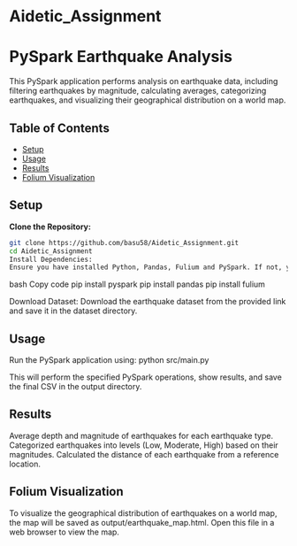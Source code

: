 # Aidetic_Assignment

# PySpark Earthquake Analysis

This PySpark application performs analysis on earthquake data, including filtering earthquakes by magnitude, calculating averages, categorizing earthquakes, and visualizing their geographical distribution on a world map.

## Table of Contents

- [Setup](#setup)
- [Usage](#usage)
- [Results](#results)
- [Folium Visualization](#folium-visualization)

## Setup

**Clone the Repository:**

```bash
git clone https://github.com/basu58/Aidetic_Assignment.git
cd Aidetic_Assignment
Install Dependencies:
Ensure you have installed Python, Pandas, Fulium and PySpark. If not, you can install it using:
```

bash
Copy code
pip install pyspark
pip install pandas
pip install fulium

Download Dataset:
Download the earthquake dataset from the provided link and save it in the dataset directory.

## Usage

Run the PySpark application using:
python src/main.py

This will perform the specified PySpark operations, show results, and save the final CSV in the output directory.

## Results

Average depth and magnitude of earthquakes for each earthquake type.
Categorized earthquakes into levels (Low, Moderate, High) based on their magnitudes.
Calculated the distance of each earthquake from a reference location.

## Folium Visualization

To visualize the geographical distribution of earthquakes on a world map, the map will be saved as output/earthquake_map.html. Open this file in a web browser to view the map.
